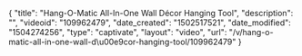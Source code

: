 {
    "title": "Hang-O-Matic All-In-One Wall D&eacute;cor Hanging Tool",
    "description": "",
    "videoid": "109962479",
    "date_created": "1502517521",
    "date_modified": "1504274256",
    "type": "captivate",
    "layout": "video",
    "url": "\/v\/hang-o-matic-all-in-one-wall-d\u00e9cor-hanging-tool\/109962479"
}